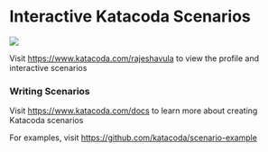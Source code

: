 # Interactive Katacoda Scenarios

[![](http://shields.katacoda.com/katacoda/rajeshavula/count.svg)](https://www.katacoda.com/rajeshavula "Get your profile on Katacoda.com")

Visit https://www.katacoda.com/rajeshavula to view the profile and interactive scenarios

### Writing Scenarios
Visit https://www.katacoda.com/docs to learn more about creating Katacoda scenarios

For examples, visit https://github.com/katacoda/scenario-example
